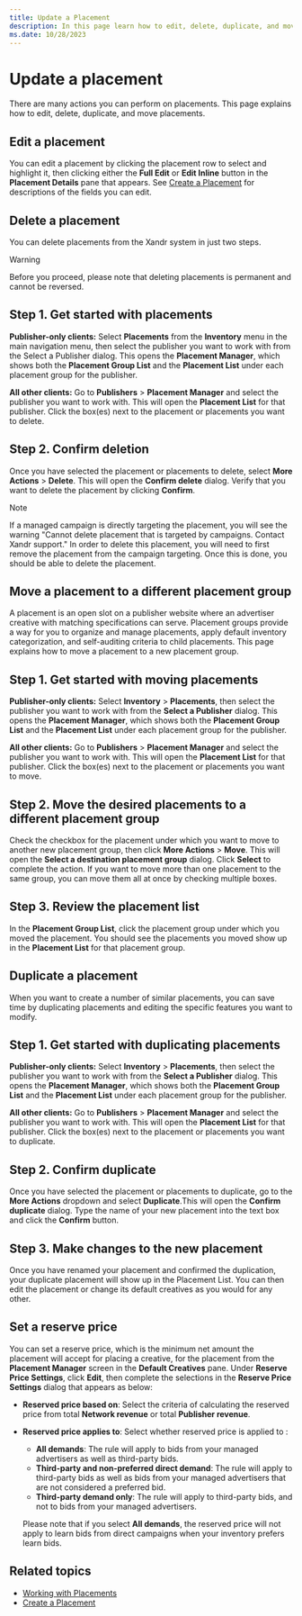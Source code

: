 ```yaml
---
title: Update a Placement
description: In this page learn how to edit, delete, duplicate, and move placements. 
ms.date: 10/28/2023
---
```



# Update a placement

There are many actions you can perform on placements. This page explains
how to edit, delete, duplicate, and move placements.

## Edit a placement

You can edit a placement by clicking the placement row to select and
highlight it, then clicking either the **Full
Edit** or **Edit Inline** button in
the **Placement Details** pane that
appears. See [Create a Placement](create-a-placement.md) for descriptions of the fields you can edit.

## Delete a placement

You can delete placements from the Xandr system
in just two steps.

> [!WARNING]
> Before you proceed, please note that deleting placements is permanent and cannot be reversed.

## Step 1. Get started with placements

**Publisher-only clients:** Select
**Placements** from the
**Inventory** menu in the main
navigation menu, then select the publisher you want to work with from
the Select a Publisher dialog. This opens the
**Placement Manager**, which shows
both the **Placement Group List** and the
**Placement List** under each placement
group for the publisher.

**All other clients:** Go to **Publishers** \> **Placement Manager**
and select the publisher you want to work with. This will open the
**Placement List** for that publisher.
Click the box(es) next to the placement or placements you want to
delete.

## Step 2. Confirm deletion

Once you have selected the placement or placements to delete, select
**More Actions** \> **Delete**. This
will open the **Confirm delete**
dialog. Verify that you want to delete the placement by clicking
**Confirm**.

> [!NOTE]
> If a managed campaign is directly targeting the placement, you will see the warning "Cannot delete placement that is targeted by campaigns. Contact Xandr support." In order to delete this placement, you will need to first remove the placement from the campaign targeting. Once this is done, you should be able to delete the placement.

## Move a placement to a different placement group

A placement is an open slot on a publisher website where an advertiser
creative with matching specifications can serve. Placement groups
provide a way for you to organize and manage placements, apply default
inventory categorization, and self-auditing criteria to child
placements. This page explains how to move a placement to a new
placement group.

## Step 1. Get started with moving placements

**Publisher-only clients:** Select **Inventory** \> **Placements**, then select the publisher you want to work with from the **Select a Publisher** dialog. This opens the **Placement Manager**, which shows both the **Placement Group List** and the **Placement List** under each placement group for the publisher.

**All other clients:** Go to **Publishers** \> **Placement Manager**
and select the publisher you want to work with. This will open the
**Placement List** for that publisher.
Click the box(es) next to the placement or placements you want to move.

## Step 2. Move the desired placements to a different placement group

Check the checkbox for the placement under which you want to move to
another new placement group, then click
**More Actions** \> **Move**. This will
open the **Select a destination placement
group** dialog. Click **Select** to
complete the action. If you want to move more than one placement to the
same group, you can move them all at once by checking multiple boxes.

## Step 3. Review the placement list

In the **Placement Group List**, click the
placement group under which you moved the placement. You should see the
placements you moved show up in the
**Placement List** for that placement
group.

## Duplicate a placement

When you want to create a number of similar placements, you can save
time by duplicating placements and editing the specific features you
want to modify.

## Step 1. Get started with duplicating placements

**Publisher-only clients:** Select **Inventory** \> **Placements**, then select the
publisher you want to work with from the
**Select a Publisher** dialog. This
opens the **Placement Manager**, which
shows both the **Placement Group
List** and the **Placement List**
under each placement group for the publisher.

**All other clients:** Go to
**Publishers** \> **Placement Manager**
and select the publisher you want to work with. This will open the
**Placement List** for that publisher.
Click the box(es) next to the placement or placements you want to
duplicate.

## Step 2. Confirm duplicate

Once you have selected the placement or placements to duplicate, go to
the **More Actions** dropdown and select
**Duplicate**.This will open the
**Confirm duplicate** dialog. Type the
name of your new placement into the text box and click
the **Confirm** button.

## Step 3. Make changes to the new placement

Once you have renamed your placement and confirmed the duplication, your
duplicate placement will show up in the Placement List. You can then
edit the placement or change its default creatives as you would for any
other.

## Set a reserve price

You can set a reserve price, which is the minimum net amount the
placement will accept for placing a creative, for the placement from the
**Placement Manager** screen in the
**Default Creatives** pane. Under
**Reserve Price Settings**, click
**Edit**, then complete the selections in
the **Reserve Price Settings** dialog that
appears as below:

- **Reserved price based on**: Select
  the criteria of calculating the reserved price from total
  **Network revenue** or total
  **Publisher revenue**.
- **Reserved price applies to**:
  Select whether reserved price is applied to :
  - **All demands**: The rule will
    apply to bids from your managed advertisers as well as third-party
    bids.
  - **Third-party and non-preferred direct
    demand**: The rule will apply to third-party bids as well as
    bids from your managed advertisers that are not considered a
    preferred bid.
  - **Third-party demand only**: The
    rule will apply to third-party bids, and not to bids from your
    managed advertisers.

  Please note that if you select **All
  demands**, the reserved price will not apply to learn bids from
  direct campaigns when your inventory prefers learn bids.

## Related topics

- [Working with Placements](working-with-placements.md)
- [Create a Placement](create-a-placement.md)